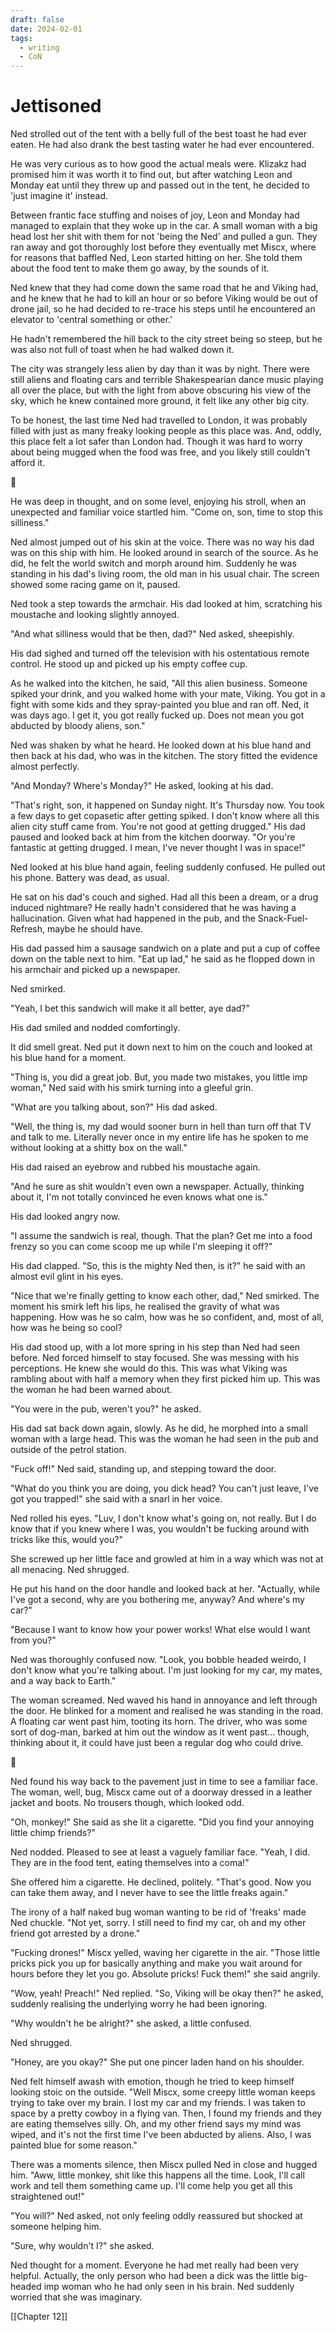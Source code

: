 ```yaml
---
draft: false
date: 2024-02-01
tags:
  - writing
  - CoN
---
```

# Jettisoned #
Ned strolled out of the tent with a belly full of the best toast he had ever eaten. He had also drank the best tasting water he had ever encountered.

He was very curious as to how good the actual meals were. Klizakz had promised him it was worth it to find out, but after watching Leon and Monday eat until they threw up and passed out in the tent, he decided to 'just imagine it' instead.

Between frantic face stuffing and noises of joy, Leon and Monday had managed to explain that they woke up in the car. A small woman with a big head lost her shit with them for not 'being the Ned' and pulled a gun. They ran away and got thoroughly lost before they eventually met Miscx, where for reasons that baffled Ned, Leon started hitting on her. She told them about the food tent to make them go away, by the sounds of it.

Ned knew that they had come down the same road that he and Viking had, and he knew that he had to kill an hour or so before Viking would be out of drone jail, so he had decided to re-trace his steps until he encountered an elevator to 'central something or other.'

He hadn't remembered the hill back to the city street being so steep, but he was also not full of toast when he had walked down it.

The city was strangely less alien by day than it was by night. There were still aliens and floating cars and terrible Shakespearian dance music playing all over the place, but with the light from above obscuring his view of the sky, which he knew contained more ground, it felt like any other big city.

To be honest, the last time Ned had travelled to London, it was probably filled with just as many freaky looking people as this place was. And, oddly, this place felt a lot safer than London had. Though it was hard to worry about being mugged when the food was free, and you likely still couldn't afford it.

  💠

He was deep in thought, and on some level, enjoying his stroll, when an unexpected and familiar voice startled him. "Come on, son, time to stop this silliness."

Ned almost jumped out of his skin at the voice. There was no way his dad was on this ship with him. He looked around in search of the source. As he did, he felt the world switch and morph around him. Suddenly he was standing in his dad's living room, the old man in his usual chair. The screen showed some racing game on it, paused.

Ned took a step towards the armchair. His dad looked at him, scratching his moustache and looking slightly annoyed.

"And what silliness would that be then, dad?" Ned asked, sheepishly.

His dad sighed and turned off the television with his ostentatious remote control. He stood up and picked up his empty coffee cup.

As he walked into the kitchen, he said, "All this alien business. Someone spiked your drink, and you walked home with your mate, Viking. You got in a fight with some kids and they spray-painted you blue and ran off. Ned, it was days ago. I get it, you got really fucked up. Does not mean you got abducted by bloody aliens, son."

Ned was shaken by what he heard. He looked down at his blue hand and then back at his dad, who was in the kitchen. The story fitted the evidence almost perfectly.

"And Monday? Where's Monday?" He asked, looking at his dad.

"That's right, son, it happened on Sunday night. It's Thursday now. You took a few days to get copasetic after getting spiked. I don't know where all this alien city stuff came from. You're not good at getting drugged." His dad paused and looked back at him from the kitchen doorway. "Or you're fantastic at getting drugged. I mean, I've never thought I was in space!"

Ned looked at his blue hand again, feeling suddenly confused. He pulled out his phone. Battery was dead, as usual.

He sat on his dad's couch and sighed. Had all this been a dream, or a drug induced nightmare? He really hadn't considered that he was having a hallucination. Given what had happened in the pub, and the Snack-Fuel-Refresh, maybe he should have.

His dad passed him a sausage sandwich on a plate and put a cup of coffee down on the table next to him. "Eat up lad," he said as he flopped down in his armchair and picked up a newspaper.

Ned smirked.

"Yeah, I bet this sandwich will make it all better, aye dad?"

His dad smiled and nodded comfortingly.

It did smell great. Ned put it down next to him on the couch and looked at his blue hand for a moment.

"Thing is, you did a great job. But, you made two mistakes, you little imp woman," Ned said with his smirk turning into a gleeful grin.

"What are you talking about, son?" His dad asked.

"Well, the thing is, my dad would sooner burn in hell than turn off that TV and talk to me. Literally never once in my entire life has he spoken to me without looking at a shitty box on the wall."

His dad raised an eyebrow and rubbed his moustache again.

"And he sure as shit wouldn't even own a newspaper. Actually, thinking about it, I'm not totally convinced he even knows what one is."

His dad looked angry now.

"I assume the sandwich is real, though. That the plan? Get me into a food frenzy so you can come scoop me up while I'm sleeping it off?"

His dad clapped. "So, this is the mighty Ned then, is it?" he said with an almost evil glint in his eyes.

"Nice that we're finally getting to know each other, dad," Ned smirked. The moment his smirk left his lips, he realised the gravity of what was happening. How was he so calm, how was he so confident, and, most of all, how was he being so cool?

His dad stood up, with a lot more spring in his step than Ned had seen before. Ned forced himself to stay focused. She was messing with his perceptions. He knew she would do this. This was what Viking was rambling about with half a memory when they first picked him up. This was the woman he had been warned about.

"You were in the pub, weren't you?" he asked.

His dad sat back down again, slowly. As he did, he morphed into a small woman with a large head. This was the woman he had seen in the pub and outside of the petrol station.

"Fuck off!" Ned said, standing up, and stepping toward the door.

"What do you think you are doing, you dick head? You can't just leave, I've got you trapped!" she said with a snarl in her voice.

Ned rolled his eyes. "Luv, I don't know what's going on, not really. But I do know that if you knew where I was, you wouldn't be fucking around with tricks like this, would you?"

She screwed up her little face and growled at him in a way which was not at all menacing. Ned shrugged.

He put his hand on the door handle and looked back at her. "Actually, while I've got a second, why are you bothering me, anyway? And where's my car?"

"Because I want to know how your power works! What else would I want from you?"

Ned was thoroughly confused now. "Look, you bobble headed weirdo, I don't know what you're talking about. I'm just looking for my car, my mates, and a way back to Earth."

The woman screamed. Ned waved his hand in annoyance and left through the door. He blinked for a moment and realised he was standing in the road. A floating car went past him, tooting its horn. The driver, who was some sort of dog-man, barked at him out the window as it went past... though, thinking about it, it could have just been a regular dog who could drive.

  💠

Ned found his way back to the pavement just in time to see a familiar face. The woman, well, bug, Miscx came out of a doorway dressed in a leather jacket and boots. No trousers though, which looked odd.

"Oh, monkey!" She said as she lit a cigarette. "Did you find your annoying little chimp friends?"

Ned nodded. Pleased to see at least a vaguely familiar face. "Yeah, I did. They are in the food tent, eating themselves into a coma!"

She offered him a cigarette. He declined, politely. "That's good. Now you can take them away, and I never have to see the little freaks again."

The irony of a half naked bug woman wanting to be rid of 'freaks' made Ned chuckle. "Not yet, sorry. I still need to find my car, oh and my other friend got arrested by a drone."

"Fucking drones!" Miscx yelled, waving her cigarette in the air. "Those little pricks pick you up for basically anything and make you wait around for hours before they let you go. Absolute pricks! Fuck them!" she said angrily.

"Wow, yeah! Preach!" Ned replied. "So, Viking will be okay then?" he asked, suddenly realising the underlying worry he had been ignoring.

"Why wouldn't he be alright?" she asked, a little confused.

Ned shrugged.

"Honey, are you okay?" She put one pincer laden hand on his shoulder.

Ned felt himself awash with emotion, though he tried to keep himself looking stoic on the outside. "Well Miscx, some creepy little woman keeps trying to take over my brain. I lost my car and my friends. I was taken to space by a pretty cowboy in a flying van. Then, I found my friends and they are eating themselves silly. Oh, and my other friend says my mind was wiped, and it's not the first time I've been abducted by aliens. Also, I was painted blue for some reason."

There was a moments silence, then Miscx pulled Ned in close and hugged him. "Aww, little monkey, shit like this happens all the time. Look, I'll call work and tell them something came up. I'll come help you get all this straightened out!"

"You will?" Ned asked, not only feeling oddly reassured but shocked at someone helping him.

"Sure, why wouldn't I?" she asked.

Ned thought for a moment. Everyone he had met really had been very helpful. Actually, the only person who had been a dick was the little big-headed imp woman who he had only seen in his brain. Ned suddenly worried that she was imaginary.

[[Chapter 12]]